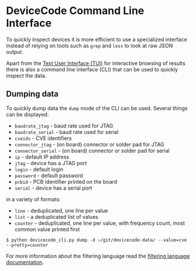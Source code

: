 # DeviceCode Command Line Interface

To quickly inspect devices it is more efficient to use a specialized interface
instead of relying on tools such as `grep` and `less` to look at raw JSON
output.

Apart from the [Text User Interface (TUI)](tui.md) for interactive browsing of
results there is also a command line interface (CLI) that can be used to
quickly inspect the data.

## Dumping data

To quickly dump data the `dump` mode of the CLI can be used. Several things can
be displayed:

* `baudrate_jtag` - baud rate used for JTAG
* `baudrate_serial` - baud rate used for serial
* `cveids` - CVE identifiers
* `connector_jtag` - (on board) connector or solder pad for JTAG
* `connector_serial` - (on board) connector or solder pad for serial
* `ip` - default IP address
* `jtag` - device has a JTAG port
* `login` - default login
* `password` - default password
* `pcbid` - PCB identifier printed on the board
* `serial` - device has a serial port

in a variety of formats:

* `line` - deduplicated, one line per value
* `list` - a deduplicated list of values
* `counter` - deduplicated, one line per value, with frequency count, most
  common value printed first

```
$ python devicecode_cli.py dump -d ~/git/devicecode-data/ --value=cve --pretty=counter
```


For more information about the filtering language read the
[filtering language documentation](filter.md).
